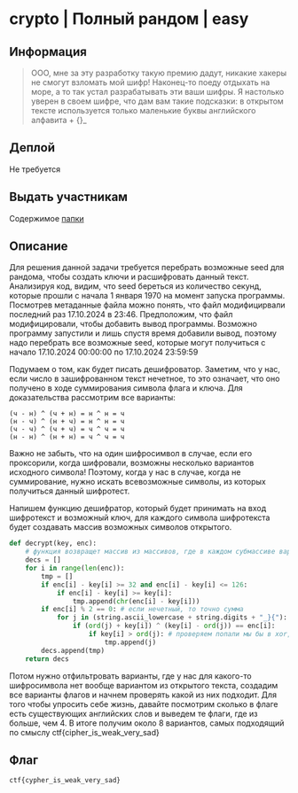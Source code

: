 # crypto | Полный рандом | easy

## Информация
> ООО, мне за эту разработку такую премию дадут, никакие хакеры не смогут взломать мой шифр! Наконец-то поеду отдыхать на море, а то так устал разрабатывать эти ваши шифры. Я настолько уверен в своем шифре, что дам вам такие подсказки: в открытом тексте используется только маленькие буквы английского алфавита + {}_

## Деплой
Не требуется

## Выдать участникам
Содержимое [папки](public/)

## Описание
Для решения данной задачи требуется перебрать возможные seed для рандома, чтобы создать ключи и расшифровать данный текст. Анализируя код, видим, что seed береться из количество секунд, которые прошли с начала 1 января 1970 на момент запуска программы. Посмотрев метаданные файла можно понять, что файл модифицирвали последний раз 17.10.2024 в 23:46. Предположим, что файл модифицировали, чтобы добавить вывод программы. Возможно программу запустили и лишь спустя время добавили вывод, поэтому надо перебрать все возможные seed, которые могут получиться с начало 17.10.2024 00:00:00 по 17.10.2024 23:59:59

Подумаем о том, как будет писать дешифроватор.
Заметим, что у нас, если число в зашифрованном текст нечетное, то это означает, что оно получено в ходе суммирования символа флага и ключа. Для доказательства рассмотрим все варианты:
```
(ч - н) ^ (ч + н) = н ^ н = ч
(н - ч) ^ (н + ч) = н ^ н = ч
(ч - ч) ^ (ч + ч) = ч ^ ч = ч
(н - н) ^ (н + н) = ч ^ ч = ч
```
Важно не забыть, что на один шифросимвол в случае, если его проксорили, когда шифровали, возможны несколько вариантов исходного символа!
Поэтому, когда у нас в случае, когда не суммирование, нужно искать всевозможные символы, из которых получиться данный шифротест.

Напишем функцию дешифратор, который будет принимать на вход шифротекст и возможный ключ, для каждого символа шифротекста будет создавать массив возможных символов открытого.
```python
def decrypt(key, enc):
    # функция возвращет массив из массивов, где в каждом субмассиве варинты 
    decs = []
    for i in range(len(enc)):
        tmp = []
        if enc[i] - key[i] >= 32 and enc[i] - key[i] <= 126:
            if enc[i] - key[i] >= key[i]:
                tmp.append(chr(enc[i] - key[i]))
        if enc[i] % 2 == 0: # если нечетный, то точно сумма
            for j in (string.ascii_lowercase + string.digits + "_}{"):
                if (ord(j) + key[i]) ^ (key[i] - ord(j)) == enc[i]:
                    if key[i] > ord(j): # проверяем попали мы бы в xor, когда шифровали открытый текст
                        tmp.append(j)
        decs.append(tmp)
    return decs
```
Потом нужно отфильтровать варианты, где у нас для какого-то шифросимвола нет вообще вариантом из открытого текста, создадим все варианты флагов и начнем проверять какой из них подходит.
Для того чтобы упросить себе жизнь, давайте посмотрим сколько в флаге есть существующих английских слов и выведем те флаги, где из больше, чем 4. В итоге получим около 8 вариантов, самых подходящий по смыслу ctf{cipher_is_weak_very_sad}
## Флаг

`ctf{cypher_is_weak_very_sad}`
